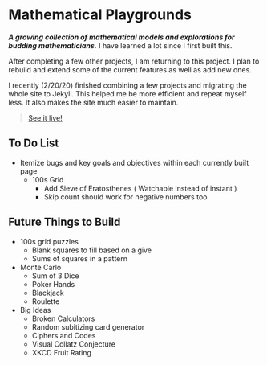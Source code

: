 # Mathematical Playgrounds

**_A growing collection of mathematical models and explorations for budding mathematicians._** I have learned a lot since I first built this.

After completing a few other projects, I am returning to this project. I plan to rebuild and extend some of the current features as well as add new ones.

I recently (2/20/20) finished combining a few projects and migrating the whole site to Jekyll. This helped me be more efficient and repeat myself less. It also makes the site much easier to maintain.

> [See it live!](http://play.mathfireworks.com/)

## To Do List

- Itemize bugs and key goals and objectives within each currently built page
  - 100s Grid
    - Add Sieve of Eratosthenes ( Watchable instead of instant )
    - Skip count should work for negative numbers too
  
## Future Things to Build

- 100s grid puzzles
  - Blank squares to fill based on a give
  - Sums of squares in a pattern
- Monte Carlo
  - Sum of 3 Dice
  - Poker Hands
  - Blackjack
  - Roulette
- Big Ideas
  - Broken Calculators
  - Random subitizing card generator
  - Ciphers and Codes
  - Visual Collatz Conjecture
  - XKCD Fruit Rating